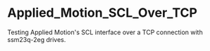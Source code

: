 # Applied_Motion_SCL_Over_TCP
Testing Applied Motion's SCL interface over a TCP connection with ssm23q-2eg drives.
